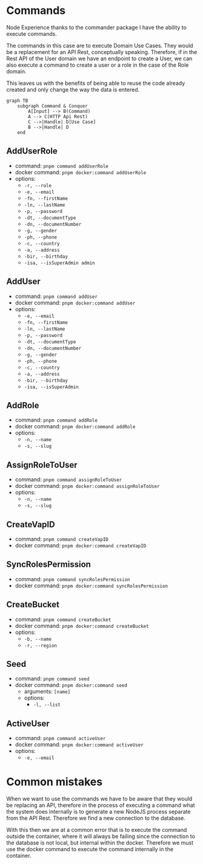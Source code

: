 # Commands

Node Experience thanks to the commander package I have the ability to execute commands.

The commands in this case are to execute Domain Use Cases. They would be a replacement for an API Rest, conceptually speaking. Therefore, if in the Rest API of the User domain we have an endpoint to create a User, we can also execute a command to create a user or a role in the case of the Role domain.

This leaves us with the benefits of being able to reuse the code already created and only change the way the data is entered.

```mermaid
graph TB
    subgraph Command & Conquer
        A[Input] --> B(Command) 
        A --> C(HTTP Api Rest)
        C -->|Handle| D[Use Case]
        B -->|Handle| D
    end
```

## AddUserRole
  * command: `pnpm command addUserRole`
  * docker command: `pnpm docker:command addUserRole`
  * options:
    * `-r, --role`
    * `-e, --email`
    * `-fn, --firstName`
    * `-ln, --lastName`
    * `-p, --password`
    * `-dt, --documentType`
    * `-dn, --documentNumber`
    * `-g, --gender`
    * `-ph, --phone`
    * `-c, --country`
    * `-a, --address`
    * `-bir, --birthday`
    * `-isa, --isSuperAdmin admin` 

## AddUser
  * command: `pnpm command addUser`
  * docker command: `pnpm docker:command addUser`
  * options:
    * `-e, --email`
    * `-fn, --firstName`
    * `-ln, --lastName`
    * `-p, --password`
    * `-dt, --documentType`
    * `-dn, --documentNumber`
    * `-g, --gender`
    * `-ph, --phone`
    * `-c, --country`
    * `-a, --address`
    * `-bir, --birthday`
    * `-isa, --isSuperAdmin` 

## AddRole
  * command: `pnpm command addRole`
  * docker command: `pnpm docker:command addRole`
  * options:
    * `-n, --name` 
    * `-s, --slug`

## AssignRoleToUser
  * command: `pnpm command assignRoleToUser`
  * docker command: `pnpm docker:command assignRoleToUser`
  * options:
    * `-n, --name`
    * `-s, --slug`

## CreateVapID
  * command: `pnpm command createVapID`
  * docker command: `pnpm docker:command createVapID`

## SyncRolesPermission
  * command: `pnpm command syncRolesPermission`
  * docker command: `pnpm docker:command syncRolesPermission`

## CreateBucket
  * command: `pnpm command createBucket`
  * docker command: `pnpm docker:command createBucket`
  * options:
    * `-b, --name`
    * `-r, --region`

## Seed
  * command: `pnpm command seed`
  * docker command: `pnpm docker:command seed`
    * arguments: `[name]`
    * options:
      * `-l, --list`  

## ActiveUser
  * command: `pnpm command activeUser`
  * docker command: `pnpm docker:command activeUser`
  * options:
    * `-e, --email`

# Common mistakes

When we want to use the commands we have to be aware that they would be replacing an API, therefore in the process of executing a command what the system does internally is to generate a new NodeJS process separate from the API Rest. Therefore we find a new connection to the database.

With this then we are at a common error that is to execute the command outside the container, where it will always be failing since the connection to the database is not local, but internal within the docker. Therefore we must use the docker command to execute the command internally in the container.
